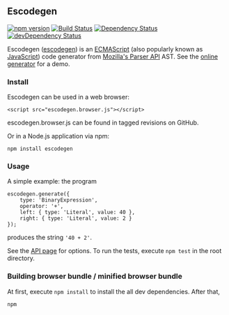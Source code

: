 ## Escodegen
[![npm version](https://badge.fury.io/js/escodegen.svg)](http://badge.fury.io/js/escodegen)
[![Build Status](https://secure.travis-ci.org/estools/escodegen.svg)](http://travis-ci.org/estools/escodegen)
[![Dependency Status](https://david-dm.org/estools/escodegen.svg)](https://david-dm.org/estools/escodegen)
[![devDependency Status](https://david-dm.org/estools/escodegen/dev-status.svg)](https://david-dm.org/estools/escodegen#info=devDependencies)

Escodegen ([escodegen](http://github.com/estools/escodegen)) is an
[ECMAScript](http://www.ecma-international.org/publications/standards/Ecma-262.htm)
(also popularly known as [JavaScript](http://en.wikipedia.org/wiki/JavaScript))
code generator from [Mozilla's Parser API](https://developer.mozilla.org/en/SpiderMonkey/Parser_API)
AST. See the [online generator](https://estools.github.io/escodegen/demo/index.html)
for a demo.


### Install

Escodegen can be used in a web browser:

    <script src="escodegen.browser.js"></script>

escodegen.browser.js can be found in tagged revisions on GitHub.

Or in a Node.js application via npm:

    npm install escodegen

### Usage

A simple example: the program

    escodegen.generate({
        type: 'BinaryExpression',
        operator: '+',
        left: { type: 'Literal', value: 40 },
        right: { type: 'Literal', value: 2 }
    });

produces the string `'40 + 2'`.

See the [API page](https://github.com/estools/escodegen/wiki/API) for
options. To run the tests, execute `npm test` in the root directory.

### Building browser bundle / minified browser bundle

At first, execute `npm install` to install the all dev dependencies.
After that,

    npm